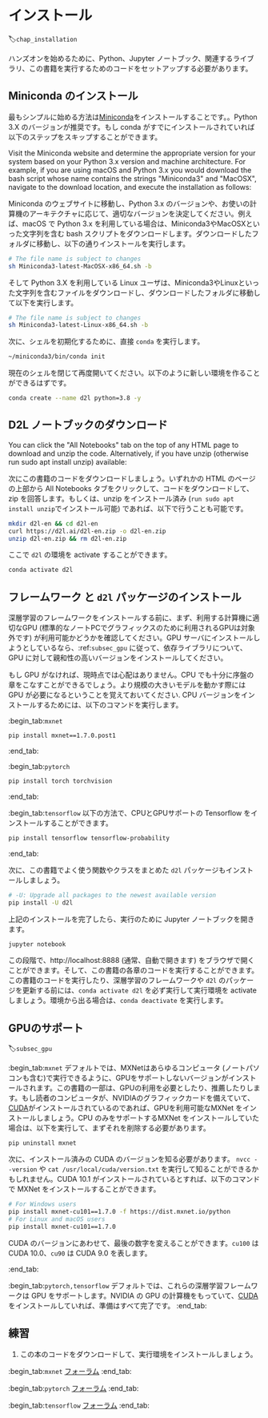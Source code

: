 # インストール
:label:`chap_installation`

ハンズオンを始めるために、Python、Jupyter ノートブック、関連するライブラリ、この書籍を実行するためのコードをセットアップする必要があります。


## Miniconda のインストール

最もシンプルに始める方法は[Miniconda](https://conda.io/en/latest/miniconda.html)をインストールすることです。。Python 3.X のバージョンが推奨です。もし conda がすでにインストールされていれば以下のステップをスキップすることができます。

Visit the Miniconda website and determine the appropriate version for your system based on your Python 3.x version and machine architecture. For example, if you are using macOS and Python 3.x you would download the bash script whose name contains the strings "Miniconda3" and "MacOSX", navigate to the download location, and execute the installation as follows:

Miniconda のウェブサイトに移動し、Python 3.x のバージョンや、お使いの計算機のアーキテクチャに応じて、適切なバージョンを決定してください。例えば、macOS で Python 3.x を利用している場合は、Miniconda3やMacOSXといった文字列を含む bash スクリプトをダウンロードします。ダウンロードしたフォルダに移動し、以下の通りインストールを実行します。

```bash
# The file name is subject to changes
sh Miniconda3-latest-MacOSX-x86_64.sh -b
```

そして Python 3.X を利用している Linux ユーザは、Miniconda3やLinuxといった文字列を含むファイルをダウンロードし、ダウンロードしたフォルダに移動して以下を実行します。

```bash
# The file name is subject to changes
sh Miniconda3-latest-Linux-x86_64.sh -b
```

次に、シェルを初期化するために、直接 `conda` を実行します。

```bash
~/miniconda3/bin/conda init
```

現在のシェルを閉じて再度開いてください。以下のように新しい環境を作ることができるはずです。

```bash
conda create --name d2l python=3.8 -y
```

## D2L ノートブックのダウンロード
You can click the "All Notebooks" tab on the top of any HTML page to download and unzip the code. Alternatively, if you have unzip (otherwise run sudo apt install unzip) available:

次にこの書籍のコードをダウンロードしましょう。いずれかの HTML のページの上部から All Notebooks タブをクリックして、コードをダウンロードして、zip を回答します。もしくは、unzip をインストール済み (`run sudo apt install unzip`でインストール可能) であれば、以下で行うことも可能です。

```bash
mkdir d2l-en && cd d2l-en
curl https://d2l.ai/d2l-en.zip -o d2l-en.zip
unzip d2l-en.zip && rm d2l-en.zip
```

ここで `d2l` の環境を activate することができます。

```bash
conda activate d2l
```

## フレームワーク と `d2l` パッケージのインストール

深層学習のフレームワークをインストールする前に、まず、利用する計算機に適切なGPU (標準的なノートPCでグラフィックスのために利用されるGPUは対象外です) が利用可能かどうかを確認してください。GPU サーバにインストールしようとしているなら、:ref:`subsec_gpu` に従って、依存ライブラリについて、GPU に対して親和性の高いバージョンをインストールしてください。

もし GPU がなければ、現時点では心配はありません。CPU でも十分に序盤の章をこなすことができるでしょう。より規模の大きいモデルを動かす際には GPU が必要になるということを覚えておいてください.
CPU バージョンをインストールするためには、以下のコマンドを実行します。



:begin_tab:`mxnet`

```bash
pip install mxnet==1.7.0.post1
```


:end_tab:


:begin_tab:`pytorch`

```bash
pip install torch torchvision
```


:end_tab:

:begin_tab:`tensorflow`
以下の方法で、CPUとGPUサポートの Tensorflow をインストールすることができます。

```bash
pip install tensorflow tensorflow-probability
```


:end_tab:

次に、この書籍でよく使う関数やクラスをまとめた `d2l` パッケージもインストールしましょう。

```bash
# -U: Upgrade all packages to the newest available version
pip install -U d2l
```

上記のインストールを完了したら、実行のために Jupyter ノートブックを開きます。

```bash
jupyter notebook
```

この段階で、http://localhost:8888 (通常、自動で開きます) をブラウザで開くことができます。そして、この書籍の各章のコードを実行することができます。この書籍のコードを実行したり、深層学習のフレームワークや `d2l` のパッケージを更新する前には、`conda activate d2l` を必ず実行して実行環境を activate しましょう。環境から出る場合は、`conda deactivate` を実行します。



## GPUのサポート
:label:`subsec_gpu`

:begin_tab:`mxnet`
デフォルトでは、MXNetはあらゆるコンピュータ (ノートパソコンも含む)で実行できるように、GPUをサポートしないバージョンがインストールされます。この書籍の一部は、GPUの利用を必要としたり、推薦したりします。もし読者のコンピュータが、NVIDIAのグラフィックカードを備えていて、[CUDA](https://developer.nvidia.com/cuda-downloads)がインストールされているのであれば、GPUを利用可能なMXNet をインストールしましょう。CPU のみをサポートするMXNet をインストールしていた場合は、以下を実行して、まずそれを削除する必要があります。

```
pip uninstall mxnet
```

次に、インストール済みの CUDA のバージョンを知る必要があります。
 `nvcc --version` や `cat /usr/local/cuda/version.txt` を実行して知ることができるかもしれません。CUDA 10.1 がインストールされているとすれば、以下のコマンドで MXNet をインストールすることができます。

```bash
# For Windows users
pip install mxnet-cu101==1.7.0 -f https://dist.mxnet.io/python
# For Linux and macOS users
pip install mxnet-cu101==1.7.0
```

CUDA のバージョンにあわせて、最後の数字を変えることができます。`cu100` は
CUDA 10.0、`cu90` は CUDA 9.0 を表します。

:end_tab:

:begin_tab:`pytorch,tensorflow`
デフォルトでは、これらの深層学習フレームワークは GPU をサポートします。NVIDIA の GPU の計算機をもっていて、[CUDA](https://developer.nvidia.com/cuda-downloads) をインストールしていれば、準備はすべて完了です。
:end_tab:


## 練習

1. この本のコードをダウンロードして、実行環境をインストールしましょう。

:begin_tab:`mxnet`
[フォーラム](https://discuss.d2l.ai/t/23)
:end_tab:

:begin_tab:`pytorch`
[フォーラム](https://discuss.d2l.ai/t/24)
:end_tab:

:begin_tab:`tensorflow`
[フォーラム](https://discuss.d2l.ai/t/436)
:end_tab:
